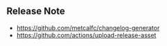 ## Release Note

- https://github.com/metcalfc/changelog-generator
- https://github.com/actions/upload-release-asset